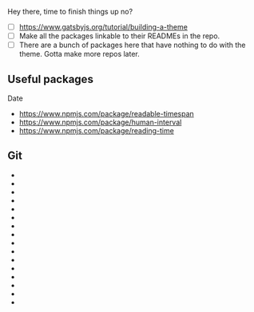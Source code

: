 Hey there, time to finish things up no?

- [ ] https://www.gatsbyjs.org/tutorial/building-a-theme
- [ ] Make all the packages linkable to their READMEs in the repo.
- [ ] There are a bunch of packages here that have nothing to do with the theme. Gotta make more repos later.

## Useful packages
Date
- https://www.npmjs.com/package/readable-timespan
- https://www.npmjs.com/package/human-interval
- https://www.npmjs.com/package/reading-time

Git
- 
- 
- 
- 
- 
- 
- 
- 
- 
- 
- 
- 
- 
- 
- 
- 
- 
